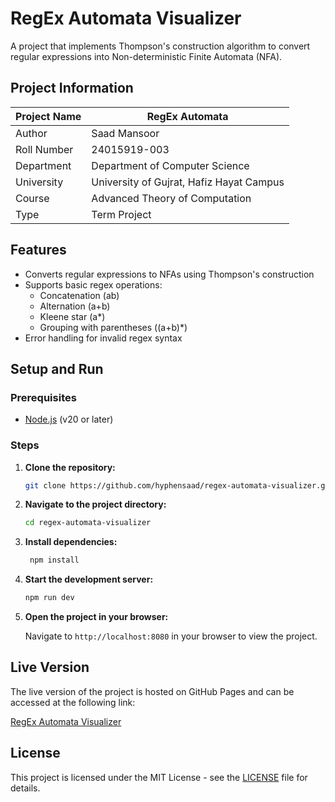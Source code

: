 # RegEx Automata Visualizer

A project that implements Thompson's construction algorithm to convert regular expressions into Non-deterministic Finite Automata (NFA).

## Project Information

| Project Name | RegEx Automata                           |
| ------------ | ---------------------------------------- |
| Author       | Saad Mansoor                             |
| Roll Number  | 24015919-003                             |
| Department   | Department of Computer Science           |
| University   | University of Gujrat, Hafiz Hayat Campus |
| Course       | Advanced Theory of Computation           |
| Type         | Term Project                             |

## Features

- Converts regular expressions to NFAs using Thompson's construction
- Supports basic regex operations:
  - Concatenation (ab)
  - Alternation (a+b)
  - Kleene star (a\*)
  - Grouping with parentheses ((a+b)\*)
- Error handling for invalid regex syntax

## Setup and Run

### Prerequisites

- [Node.js](https://nodejs.org/en) (v20 or later)

### Steps

1. **Clone the repository:**

   ```sh
   git clone https://github.com/hyphensaad/regex-automata-visualizer.git
   ```

2. **Navigate to the project directory:**

   ```sh
   cd regex-automata-visualizer
   ```

3. **Install dependencies:**

   ```sh
    npm install
   ```

4. **Start the development server:**

   ```sh
   npm run dev
   ```

5. **Open the project in your browser:**

   Navigate to `http://localhost:8080` in your browser to view the project.

## Live Version

The live version of the project is hosted on GitHub Pages and can be accessed at the following link:

[RegEx Automata Visualizer](https://regex003.netlify.app/)

## License

This project is licensed under the MIT License - see the [LICENSE](LICENSE) file for details.
